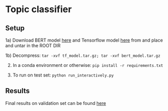 # Topic classifier
  
## Setup 

1a) Download BERT model [here](https://drive.google.com/open?id=1VECMmwPAXyEbwOPg8weAm9nCQkmKuJcN) and Tensorflow model [here](https://drive.google.com/open?id=1Toq0muNqJcTHYPF-z0yrYYb1TFKqx6ee) from  and place and untar in the ROOT DIR

1b) Decompress: `tar -xvf tf_model.tar.gz; tar -xvf bert_model.tar.gz` 

2) In a conda environment or otherwise: `pip install -r requirements.txt`

3) To run on test set: `python run_interactively.py` 

## Results 
Final results on validation set can be found [here](http://bit.ly/kaggle_survey_classifier)
